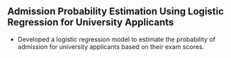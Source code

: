 ## Admission Probability Estimation Using Logistic Regression for University Applicants
* Developed a logistic regression model to estimate the probability of admission for university applicants based on their exam scores.
  
